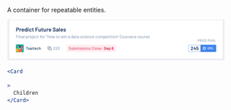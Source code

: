 A container for repeatable entities.

<div class="examples">
  <div class="example">
    <a href="public/images/components/Card/1.png">
      <img src="public/images/components/Card/1.png" alt="Card 1" />
    </a>
  </div>
</div>

```jsx
<Card

>
  Children
</Card>
```
